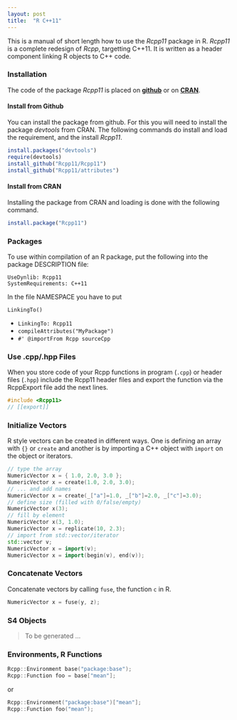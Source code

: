 ```yaml
---
layout: post
title:  "R C++11"
---
```


This is a manual of short length how to use the _Rcpp11_ package in R.
_Rcpp11_ is a complete redesign of _Rcpp_, targetting C++11.
It is written as a header component linking R objects to C++ code.

### Installation

The code of the package _Rcpp11_ is placed on [__github__](http://github.com/Rcpp11/Rcpp11) or on [__CRAN__](http://cran.r-project.org/web/packages/Rcpp11).


#### Install from Github

You can install the package from github. For this you will need to install the
package _devtools_ from CRAN. The following commands do install and load the
requirement, and the install _Rcpp11_.

```r
install.packages("devtools")
require(devtools)
install_github("Rcpp11/Rcpp11")
install_github("Rcpp11/attributes")
```


#### Install from CRAN

Installing the package from CRAN and loading is done with the following
command.

```r
install.package("Rcpp11")
```


### Packages

To use within compilation of an R package, put the following into the package DESCRIPTION file:

```
UseDynlib: Rcpp11
SystemRequirements: C++11
```

In the file NAMESPACE you have to put
```
LinkingTo()
```

* `LinkingTo: Rcpp11`
* `compileAttributes("MyPackage")`
* `#' @importFrom Rcpp sourceCpp`


### Use .cpp/.hpp Files

When you store code of your Rcpp functions in program (`.cpp`) or header files
(`.hpp`) include the Rcpp11 header files and export the function via the RcppExport file add the next lines.

```cpp
#include <Rcpp11>
// [[export]]
```


### Initialize Vectors

R style vectors can be created in different ways. One is defining an array with
`{}` or `create` and another is by importing a C++ object with `import` on the
object or iterators.

```cpp
// type the array
NumericVector x = { 1.0, 2.0, 3.0 };
NumericVector x = create(1.0, 2.0, 3.0);
// ... and add names
NumericVector x = create(_["a"]=1.0, _["b"]=2.0, _["c"]=3.0);
// define size (filled with 0/false/empty)
NumericVector x(3);
// fill by element
NumericVector x(3, 1.0);
NumericVector x = replicate(10, 2.3);
// import from std::vector/iterator
std::vector v;
NumericVector x = import(v);
NumericVector x = import(begin(v), end(v));
```


### Concatenate Vectors

Concatenate vectors by calling `fuse`, the function `c` in R.
```cpp
NumericVector x = fuse(y, z);
```


### S4 Objects

> To be generated ...

### Environments, R Functions

```cpp
Rcpp::Environment base("package:base");
Rcpp::Function foo = base["mean"];
```

or

```cpp
Rcpp::Environment("package:base")["mean"];
Rcpp::Function foo("mean");
```
